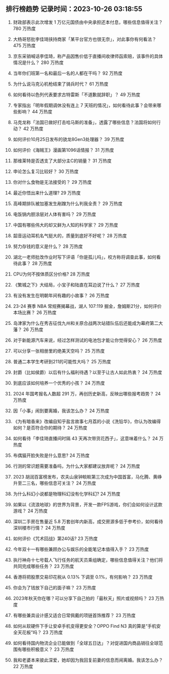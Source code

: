 
## 排行榜趋势 记录时间：2023-10-26 03:18:55
  
  1. 财政部表示此次增发 1 万亿元国债由中央承担还本付息，哪些信息值得关注？ 780 万热度
    
  2. 大杨哥怒批李佳琦挟持商家「某平台官方也很无奈」，对此事你有何看法？ 475 万热度
    
  3. 京东采销喊话李佳琦，称产品因售价低于直播间收律师函索赔，该事件的具体情况是什么？ 280 万热度
    
  4. 当年你们班第一名和最后一名的人都在干吗？ 92 万热度
    
  5. 为什么说马克沁机枪结束了骑兵时代？ 61 万热度
    
  6. 如何看待以色列代表要求古特雷斯「不道歉就辞职」？ 49 万热度
    
  7. 专家指出「明年假期调休没有连上 7 天班的情况」，如何看待此事？会带来哪些影响？ 44 万热度
    
  8. 马克龙称「法国已做好打击哈马斯的准备」，透露了哪些信息？法国将如何行动？ 42 万热度
    
  9. 如何评价10月25日发布的骁龙8Gen3处理器？ 39 万热度
    
  10. 如何评价《海贼王》漫画第1096话情报？ 31 万热度
    
  11. 那维莱特是否透支了大部分主C的销量？ 31 万热度
    
  12. 申论怎么复习比较好？ 30 万热度
    
  13. 你对什么食物是无法接受的？ 29 万热度
    
  14. 最近你悟出来什么道理? 29 万热度
    
  15. 高峰期排队被加塞发生剐蹭为什么判我全责？ 29 万热度
    
  16. 电饭锅内胆涂层对人体有害吗？ 29 万热度
    
  17. 中国有哪些伟大的却又鲜为人知的科学家？ 29 万热度
    
  18. 韶音运动耳机名气挺大的，质量到底好不好呢？ 28 万热度
    
  19. 努力存钱的意义是什么？ 28 万热度
    
  20. 湖北一老师批改作业时写下评语「你是孤儿吗」，校方称将调查此事，如何看待此事？ 28 万热度
    
  21. CPU为何不按体质区分价格? 28 万热度
    
  22. 《繁城之下》大结局，小宝子和陆直在耳边说了什么？ 27 万热度
    
  23. 有没有发生在明朝年间有趣的小故事？ 26 万热度
    
  24. 23-24 赛季 NBA 常规赛揭幕战，湖人 107:119 掘金，詹姆斯21分，如何评价本场比赛？ 26 万热度
    
  25. 岛津家为什么在秀吉征伐九州和关原合战两次站错队伍后还能成为幕府第二大藩？ 26 万热度
    
  26. 对于新能源汽车来说，经过怎样测试的电池包才能让你觉得安心？ 26 万热度
    
  27. 可以分享一张相册里的绝美天空吗？ 25 万热度
    
  28. 普通二本学生考研到211的可能性大吗？ 25 万热度
    
  29. 封爵（比如侯爵）以后有什么福利待遇？以至于让古人如此热衷？ 24 万热度
    
  30. 到底应该如何培养一个优秀的小孩？ 24 万热度
    
  31. 2024 年国考报名人数超 291 万，再创历史新高，反映出哪些报考趋势？ 24 万热度
    
  32. 因「小事」闹到要离婚，我该怎么办？ 24 万热度
    
  33. 《为有暗香来》改编自知乎盐言故事七月荔的小说《洗铅华》，你认为改编得如何？是否符合你的期待？ 24 万热度
    
  34. 如何看待「李佳琦直播间时隔 43 天再次带货花西子」，这意味着什么？ 24 万热度
    
  35. 布偶猫开脸失败是什么意思? 24 万热度
    
  36. 行测的常识题需要准备吗，为什么大家都建议放弃呢？ 24 万热度
    
  37. 2023 胡润百富榜发布，农夫山泉钟睒睒第三次成为中国首富，马化腾、黄峥升至二三名，哪些信息可关注？ 24 万热度
    
  38. 为什么科幻小说都是物理科幻没有化学科幻? 24 万热度
    
  39. 如果以《流浪地球》的世界为背景，开发一款FPS游戏，你们会如何设计这款游戏？ 24 万热度
    
  40. 深圳二手房在售量近 5.8 万套创年内新高，成交房源多低于参考价，如何看待深圳楼市行情？ 24 万热度
    
  41. 如何评价《咒术回战》第240话? 23 万热度
    
  42. 今年双十一有哪些兼顾办公与娱乐的全能笔记本值得入手？ 23 万热度
    
  43. 执行神舟十七号载人飞行任务的航天员乘组确定，哪些信息值得关注？他们将共同完成哪些任务？ 23 万热度
    
  44. 香港将把股票交易印花税从 0.13% 下调至 0.1%，有何影响？ 23 万热度
    
  45. 你会为了钱放下自己的面子嘛？ 23 万热度
    
  46. 2023年秋天你在哪？可以分享下自己拍的「最秋天」照片或视频吗？ 23 万热度
    
  47. 有哪些兼具设计感又适合日常佩戴的项链首饰推荐？ 23 万热度
    
  48. 如何从软硬件下手让安卓手机变得更安全？OPPO Find N3 真的算是“手机安全天花板”吗？ 23 万热度
    
  49. 如何看待国内物流企业已能做到「全球五日达」？对促进国内商品销往全球范围有哪些积极意义？ 23 万热度
    
  50. 我和老婆本来彼此深爱，她却因为我回复前妻的信息而闹离婚。我该怎么办？ 22 万热度
    